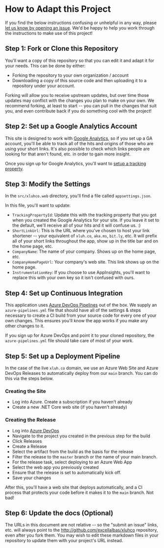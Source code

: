 # How to Adapt this Project

If you find the below instructions confusing or unhelpful in any way, please [let us know by opening an issue](http://github.com/excellalabs/xluhco/issues/new). We'd be happy to help you work through the instructions to make use of this project!

## Step 1: Fork or Clone this Repository

You'll want a copy of this repository so that you can edit it and adapt it for your needs. This can be done by either:

* Forking the repository to your own organization / account
* Downloading a copy of this source code and then uploading it to a repository under your account.

Forking will allow you to receive upstream updates, but over time those updates may conflict with the changes you plan to make on your own. We recommend forking, at least to start -- you can pull in the changes that suit you, and even contribute back if you do something cool with the project!

## Step 2: Set up a Google Analytics Account

This site is designed to work with [Google Analytics](https://www.google.com/analytics), so if you set up a GA account, you'll be able to track all of the hits and origins of those who are using your short links. It's also possible to check which links people are looking for that aren't found, etc. in order to gain more insight.

Once you sign up for Google Analytics, you'll want to [setup a tracking property](https://support.google.com/analytics/answer/1042508?hl=en).

## Step 3: Modify the Settings

In the `src/xluhco.web` directory, you'll find a file called `appsettings.json`.

In this file, you'll want to update:

* `TrackingPropertyId`: Update this with the tracking property that you got when you created the Google Analytics for your site. If you leave it set to the default, we'll receive all of your hits and it will confuse us. :)
* `ShortLinkUrl`: This is the URL where you've chosen to host your link shortener -- your equivalent of `xluh.co`, `aka.ms`, `bit.ly`, etc. It will prefix all of your short links throughout the app, show up in the title bar and on the home page, etc.
* `CompanyName`: The name of your company. Shows up on the home page, etc.
* `CompanyHomePageUrl`: Your company's web site. This link shows up on the home page.
* `InstrumentationKey`: If you choose to use AppInsights, you'll want to replace this with your own key so it isn't confused with ours.

## Step 4: Set up Continuous Integration

This application uses [Azure DevOps Pipelines](https://dev.azure.com) out of the box. We supply an `azure-pipelines.yml` file that should have all of the settings & steps necessary to create a CI build from your source code for every one of your own changes. This ensures you'll know the app works if you make any other changes to it.

If you sign up for Azure DevOps and point it to your cloned repository, the `azure-pipelines.yml` file should take care of most of your work.

## Step 5: Set up a Deployment Pipeline

In the case of the live `xluh.co` domain, we use an Azure Web Site and Azure DevOps Releases to automatically deploy from our `main` branch. You can do this via the steps below.

### Creating the Site

* Log into Azure. Create a subscription if you haven't already
* Create a new .NET Core web site (if you haven't already)

### Creating the Release

* Log into [Azure DevOps](https://dev.azure.com)
* Navigate to the project you created in the previous step for the build
* Click Releases
* Create a Release
* Select the artifact from the build as the basis for the release
* Filter the release to the `master` branch or the name of your main branch.
* For the release task, select deploying to an Azure Web App
* Select the web app you previously created
* Ensure that the release is set to automatically kick off.
* Save your changes

After this, you'll have a web site that deploys automatically, and a CI process that protects your code before it makes it to the `main` branch. Not bad!

## Step 6: Update the docs (Optional)

The URLs in this document are not relative -- so the "submit an issue" links, etc. will always point to the <http://github.com/excellalbas/xluhco> repository, even after you fork them. You may wish to edit these markdown files in your repository to update them with your project's URL instead.
